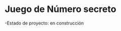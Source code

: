 <h1>Juego de Número secreto</h1>
-Estado de proyecto: en construcción
<!-- ````En un futuro este programa se abrirá con npm install`` -->

